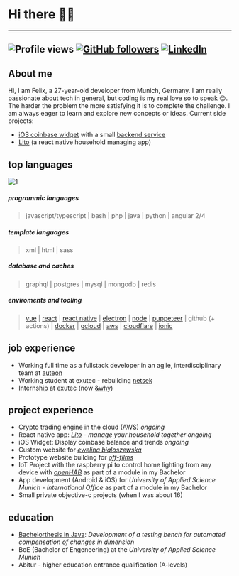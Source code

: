 # Hi there 👋🏻

---

## ![Profile views](https://gpvc.arturio.dev/felix-schaipp) [![GitHub followers](https://img.shields.io/github/followers/felix-schaipp.svg?style=social&label=Follow&maxAge=2592000)](https://github.com/felix-schaipp?tab=followers) [![LinkedIn](https://img.shields.io/badge/LinkedIn-0077B5?style=flat&logo=linkedin&logoColor=white)](https://www.linkedin.com/in/felix-schaipp-7957561b5/)

## About me

Hi, I am Felix, a 27-year-old developer from Munich, Germany. I am really passionate about tech in general, but coding is my real love so to speak :blush:. The harder the problem the more satisfying it is to complete the challenge. I am always eager to learn and explore new concepts or ideas.
Current side projects:

- [iOS coinbase widget](https://github.com/felix-schaipp/coinbase-ios-widget) with a small [backend service](https://github.com/felix-schaipp/widget-service)
- [Lito](https://github.com/felix-schaipp/lito) (a react native household managing app)

## top languages

![1](https://github-readme-stats.vercel.app/api/top-langs/?username=felix-schaipp&theme=blue-green&layout=compact)

##### programmic languages

> javascript/typescript | bash | php | java | python | angular 2/4

##### template languages

> xml | html | sass

##### database and caches

> graphql | postgres | mysql | mongodb | redis

##### enviroments and tooling

> [vue](https://vuejs.org/) | [react](https://reactjs.org/) | [react native](https://reactnative.dev/) | [electron](https://www.electronjs.org/) | [node](https://nodejs.org/en/) | [puppeteer](https://github.com/puppeteer/puppeteer) | github (+ actions) | [docker](https://www.docker.com/) | [gcloud](https://console.cloud.google.com/) | [aws](https://aws.amazon.com/) | [cloudflare](https://www.cloudflare.com/) | [ionic](https://ionicframework.com/)

## job experience

- Working full time as a fullstack developer in an agile, interdisciplinary team at [auteon](https://www.auteon.de/)
- Working student at exutec - rebuilding [netsek](https://www.netsek.net/)
- Internship at exutec (now [&why](https://www.why.de/))

## project experience

- Crypto trading engine in the cloud (AWS) _ongoing_
- React native app: _[Lito](https://github.com/felix-schaipp/lito) - manage your household together_ _ongoing_
- iOS Widget: Display coinbase balance and trends _ongoing_
- Custom website for _[ewelina bialoszewska](https://www.ewelinabialoszewska.com/)_
- Prototype website building for _[off-films](https://www.off-films.com/)_
- IoT Project with the raspberry pi to control home lighting from any device with _[openHAB](https://www.openhab.org/)_ as part of a module in my Bachelor
- App development (Android & iOS) for _University of Applied Science Munich - International Office_ as part of a module in my Bachelor
- Small private objective-c projects (when I was about 16)

## education

- [Bachelorthesis in Java](https://github.com/felix-schaipp/bachelor-thesis): _Development of a testing bench for automated compensation of changes in dimension_
- BoE (Bachelor of Engeneering) at the _University of Applied Science Munich_
- Abitur - higher education entrance qualification (A-levels)

